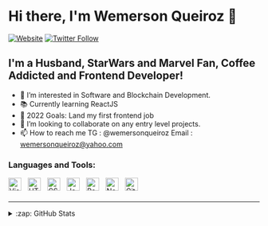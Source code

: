 # Hi there, I'm Wemerson Queiroz 👋 

[![Website](https://img.shields.io/website?label=wemerson.dev&style=for-the-badge&url=https%3A%2F%2Fwemerson.dev)](https://wemerson.dev)
[![Twitter Follow](https://img.shields.io/twitter/follow/wemersonqueiroz?color=1DA1F2&logo=twitter&style=for-the-badge)](https://twitter.com/intent/follow?original_referer=https%3A%2F%2Fgithub.com%2Fwemersonqueiroz&screen_name=wemersonqueiroz)

## I'm a Husband, StarWars and Marvel Fan, Coffee Addicted and Frontend Developer!

- 👀 I’m interested in Software and Blockchain Development.
- 📚 Currently learning ReactJS
- 🥅 2022 Goals: Land my first frontend job
- 💞️ I’m looking to collaborate on any entry level projects.
- 📫 How to reach me TG : @wemersonqueiroz Email : wemersonqueiroz@yahoo.com

### Languages and Tools:

<img align="left" alt="Visual Studio Code" width="26px" src="https://cdn.jsdelivr.net/gh/devicons/devicon/icons/vscode/vscode-original.svg" style="padding-right:10px;" />
<img align="left" alt="HTML5" width="26px" src="https://cdn.jsdelivr.net/gh/devicons/devicon/icons/html5/html5-original.svg" style="padding-right:10px;" />
<img align="left" alt="CSS3" width="26px" src="https://cdn.jsdelivr.net/gh/devicons/devicon/icons/css3/css3-original.svg" style="padding-right:10px;" />
<img align="left" alt="JavaScript" width="26px" src="https://cdn.jsdelivr.net/gh/devicons/devicon/icons/javascript/javascript-original.svg" style="padding-right:10px;" />
<img align="left" alt="React" width="26px" src="https://cdn.jsdelivr.net/gh/devicons/devicon/icons/react/react-original.svg" style="padding-right:10px;" />
<img align="left" alt="Node.js" width="26px" src="https://cdn.jsdelivr.net/gh/devicons/devicon/icons/nodejs/nodejs-original.svg" style="padding-right:10px;" />
<img align="left" alt="Git" width="26px" src="https://cdn.jsdelivr.net/gh/devicons/devicon/icons/git/git-original.svg" style="padding-right:10px;" />


<br />
<br />

---

<details>
  <summary>:zap: GitHub Stats</summary>

  <img align="left" alt="wemersonqueiroz's GitHub Stats" src="https://github-readme-stats.vercel.app/api?username=wemersonqueiroz&show_icons=true&hide_border=false&title_color=ff652f&icon_color=FFE400&bg_color=09131B&text_color=ffffff&border_color=0c1a25" />

</details>

[website]: https://wemersonq.dev
[twitter]: https://twitter.com/wemersonqueiroz
[instagram]: https://instagram.com/wemerson.dev
[linkedin]: https://linkedin.com/in/wemersonsouza
